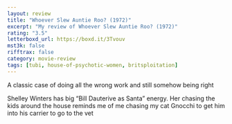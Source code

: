 ```yaml
---
layout: review
title: "Whoever Slew Auntie Roo? (1972)"
excerpt: "My review of Whoever Slew Auntie Roo? (1972)"
rating: "3.5"
letterboxd_url: https://boxd.it/3Tvouv
mst3k: false
rifftrax: false
category: movie-review
tags: [tubi, house-of-psychotic-women, britsploitation]
---
```


A classic case of doing all the wrong work and still somehow being right

Shelley Winters has big “Bill Dauterive as Santa” energy. Her chasing the kids around the house reminds me of me chasing my cat Gnocchi to get him into his carrier to go to the vet
